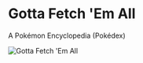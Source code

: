 # Gotta Fetch 'Em All
A Pokémon Encyclopedia (Pokédex)

![Gotta Fetch 'Em All](https://user-images.githubusercontent.com/10834045/107277137-eca10880-6a4b-11eb-9ae0-e5a884e715e5.png)
